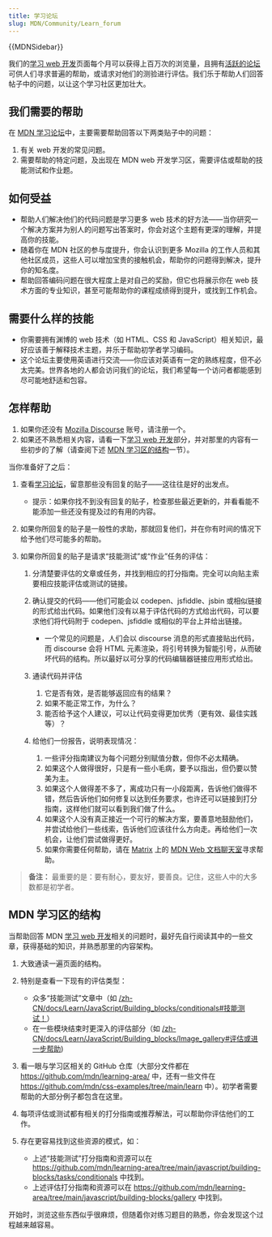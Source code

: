 ```yaml
---
title: 学习论坛
slug: MDN/Community/Learn_forum
---
```


{{MDNSidebar}}

我们的[学习 web 开发](/zh-CN/docs/Learn)页面每个月可以获得上百万次的浏览量，且拥有[活跃的论坛](https://discourse.mozilla.org/c/mdn/learn/250)可供人们寻求普遍的帮助，或请求对他们的测验进行评估。我们乐于帮助人们回答帖子中的问题，以让这个学习社区更加壮大。

## 我们需要的帮助

在 [MDN 学习论坛](https://discourse.mozilla.org/c/mdn/learn/250)中，主要需要帮助回答以下两类贴子中的问题：

1. 有关 web 开发的常见问题。
2. 需要帮助的特定问题，及出现在 MDN web 开发学习区，需要评估或帮助的技能测试和作业题。

## 如何受益

- 帮助人们解决他们的代码问题是学习更多 web 技术的好方法——当你研究一个解决方案并为别人的问题写出答案时，你会对这个主题有更深的理解，并提高你的技能。
- 随着你在 MDN 社区的参与度提升，你会认识到更多 Mozilla 的工作人员和其他社区成员，这些人可以增加宝贵的接触机会，帮助你的问题得到解决，提升你的知名度。
- 帮助回答编码问题在很大程度上是对自己的奖励，但它也将展示你在 web 技术方面的专业知识，甚至可能帮助你的课程成绩得到提升，或找到工作机会。

## 需要什么样的技能

- 你需要拥有渊博的 web 技术（如 HTML、CSS 和 JavaScript）相关知识，最好应该善于解释技术主题，并乐于帮助初学者学习编码。
- 这个论坛主要使用英语进行交流——你应该对英语有一定的熟练程度，但不必太完美。世界各地的人都会访问我们的论坛，我们希望每一个访问者都能感到尽可能地舒适和包容。

## 怎样帮助

1. 如果你还没有 [Mozilla Discourse](https://discourse.mozilla.org/) 账号，请注册一个。
2. 如果还不熟悉相关内容，请看一下[学习 web 开发](/zh-CN/docs/Learn)部分，并对那里的内容有一些初步的了解（请查阅下述 [MDN 学习区的结构](#mdn_学习区的结构)一节）。

当你准备好了之后：

1. 查看[学习论坛](https://discourse.mozilla.org/c/mdn/learn/250)，留意那些没有回复的贴子——这往往是好的出发点。

   - 提示：如果你找不到没有回复的贴子，检查那些最近更新的，并看看能不能添加一些还没有提及过的有用的内容。

2. 如果你所回复的贴子是一般性的求助，那就回复他们，并在你有时间的情况下给予他们尽可能多的帮助。
3. 如果你所回复的贴子是请求“技能测试”或“作业”任务的评估：

   1. 分清楚要评估的文章或任务，并找到相应的打分指南。完全可以向贴主索要相应技能评估或测试的链接。
   2. 确认提交的代码——他们可能会以 codepen、jsfiddle、jsbin 或相似链接的形式给出代码。如果他们没有以易于评估代码的方式给出代码，可以要求他们将代码附于 codepen、jsfiddle 或相似的平台上并给出链接。

      - 一个常见的问题是，人们会以 discourse 消息的形式直接贴出代码，而 discourse 会将 HTML 元素渲染，将引号转换为智能引号，从而破坏代码的结构。所以最好以可分享的代码编辑器链接应用形式给出。

   3. 通读代码并评估

      1. 它是否有效，是否能够返回应有的结果？
      2. 如果不能正常工作，为什么？
      3. 能否给予这个人建议，可以让代码变得更加优秀（更有效、最佳实践等）？

   4. 给他们一份报告，说明表现情况：

      1. 一些评分指南建议为每个问题分别赋值分数，但你不必太精确。
      2. 如果这个人做得很好，只是有一些小毛病，要予以指出，但仍要以赞美为主。
      3. 如果这个人做得差不多了，离成功只有一小段距离，告诉他们做得不错，然后告诉他们如何修复以达到任务要求，也许还可以链接到打分指南，这样他们就可以看到我们做了什么。
      4. 如果这个人没有真正接近一个可行的解决方案，要善意地鼓励他们，并尝试给他们一些线索，告诉他们应该往什么方向走。再给他们一次机会，让他们尝试做得更好。
      5. 如果你需要任何帮助，请在 [Matrix](https://wiki.mozilla.org/Matrix) 上的 [MDN Web 文档聊天室](https://chat.mozilla.org/#/room/#mdn:mozilla.org)寻求帮助。

> **备注：** 最重要的是：要有耐心，要友好，要善良。记住，这些人中的大多数都是初学者。

## MDN 学习区的结构

当帮助回答 MDN [学习 web 开发](/zh-CN/docs/Learn)相关的问题时，最好先自行阅读其中的一些文章，获得基础的知识，并熟悉那里的内容架构。

1. 大致通读一遍页面的结构。
2. 特别是查看一下现有的评估类型：

   - 众多“技能测试”文章中（如 [/zh-CN/docs/Learn/JavaScript/Building_blocks/conditionals#技能测试！](/zh-CN/docs/Learn/JavaScript/Building_blocks/conditionals#技能测试！)）
   - 在一些模块结束时更深入的评估部分（如 [/zh-CN/docs/Learn/JavaScript/Building_blocks/Image_gallery#评估或进一步帮助](/zh-CN/docs/Learn/JavaScript/Building_blocks/Image_gallery#评估或进一步帮助))

3. 看一眼与学习区相关的 GitHub 仓库（大部分文件都在 <https://github.com/mdn/learning-area/> 中，还有一些文件在 <https://github.com/mdn/css-examples/tree/main/learn> 中）。初学者需要帮助的大部分例子都包含在这里。
4. 每项评估或测试都有相关的打分指南或推荐解法，可以帮助你评估他们的工作。
5. 存在更容易找到这些资源的模式，如：

   - 上述“技能测试”打分指南和资源可以在 <https://github.com/mdn/learning-area/tree/main/javascript/building-blocks/tasks/conditionals> 中找到。
   - 上述评估打分指南和资源可以在 <https://github.com/mdn/learning-area/tree/main/javascript/building-blocks/gallery> 中找到。

开始时，浏览这些东西似乎很麻烦，但随着你对练习题目的熟悉，你会发现这个过程越来越容易。
